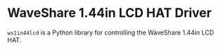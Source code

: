 # WaveShare 1.44in LCD HAT Driver

`ws1in44lcd` is a Python library for controlling the WaveShare 1.44in LCD HAT.
